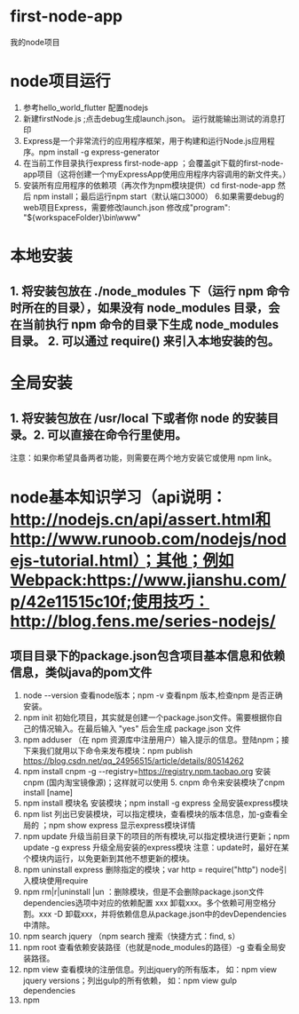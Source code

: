 # first-node-app
我的node项目

# node项目运行
  1. 参考hello_world_flutter 配置nodejs
  2. 新建firstNode.js ;点击debug生成launch.json。 运行就能输出测试的消息打印
  3. Express是一个非常流行的应用程序框架，用于构建和运行Node.js应用程序。npm install -g express-generator
  4. 在当前工作目录执行express first-node-app ；会覆盖git下载的first-node-app项目（这将创建一个myExpressApp使用应用程序内容调用的新文件夹。）
  5. 安装所有应用程序的依赖项（再次作为npm模块提供）cd first-node-app 然后 npm install；最后运行npm start（默认端口3000）
  6.如果需要debug的web项目Express，需要修改launch.json 修改成"program": "${workspaceFolder}\\bin\\www"

# 本地安装
  ## 1. 将安装包放在 ./node_modules 下（运行 npm 命令时所在的目录），如果没有 node_modules 目录，会在当前执行 npm 命令的目录下生成 node_modules 目录。 2. 可以通过 require() 来引入本地安装的包。
# 全局安装
  ## 1. 将安装包放在 /usr/local 下或者你 node 的安装目录。2. 可以直接在命令行里使用。
  注意：如果你希望具备两者功能，则需要在两个地方安装它或使用 npm link。
# node基本知识学习（api说明：http://nodejs.cn/api/assert.html和http://www.runoob.com/nodejs/nodejs-tutorial.html）；其他；例如Webpack:https://www.jianshu.com/p/42e11515c10f;使用技巧：http://blog.fens.me/series-nodejs/
## 项目目录下的package.json包含项目基本信息和依赖信息，类似java的pom文件
1. node --version 查看node版本；npm -v 查看npm 版本,检查npm 是否正确安装。
2. npm init 初始化项目，其实就是创建一个package.json文件。需要根据你自己的情况输入。在最后输入 "yes" 后会生成 package.json 文件
3. npm adduser （在 npm 资源库中注册用户）输入提示的信息。登陆npm；接下来我们就用以下命令来发布模块：npm publish https://blog.csdn.net/qq_24956515/article/details/80514262
4. npm install cnpm -g --registry=https://registry.npm.taobao.org 安装cnpm (国内淘宝镜像源)；这样就可以使用 5. cnpm 命令来安装模块了cnpm install [name]
6. npm install 模块名 安装模块；npm install -g express 全局安装express模块
7. npm list 列出已安装模块，可以指定模块，查看模块的版本信息，加-g查看全局的 ；npm show express 显示express模块详情
8. npm update 升级当前目录下的项目的所有模块,可以指定模块进行更新；npm update -g express 升级全局安装的express模块
  注意：update时，最好在某个模块内运行，以免更新到其他不想更新的模块。
9. npm uninstall express 删除指定的模块；var http = require("http")  node引入模块使用require
10. npm rm|r|uninstall |un <name>：删除模块，但是不会删除package.json文件dependencies选项中对应的依赖配置
   xxx 卸载xxx。多个依赖可用空格分割。xxx -D 卸载xxx，并将依赖信息从package.json中的devDependencies中清除。
11. npm search jquery （npm search 搜索（快捷方式：find, s）
12. npm root 查看依赖安装路径（也就是node_modules的路径）-g 查看全局安装路径。
13. npm view 查看模块的注册信息。列出jquery的所有版本， 如：npm view jquery versions；列出gulp的所有依赖， 如：npm view gulp dependencies
14. npm <script>：有npm start [<name>]，npm stop [<name>]，npm test [<name>] 等，该些脚本定义在package.json文件scripts中。
15. Package.json 属性说明：http://www.runoob.com/nodejs/nodejs-npm.html
